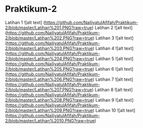 # Praktikum-2
Latihan 1
![alt text] (https://github.com/NailiyatulAfifah/Praktikum-2/blob/master/Latihan%201.PNG?raw=true)
Latihan 2
![alt text] (https://github.com/NailiyatulAfifah/Praktikum-2/blob/master/Latihan%202.PNG?raw=true)
Latihan 3
![alt text] (https://github.com/NailiyatulAfifah/Praktikum-2/blob/master/Latihan%203.PNG?raw=true)
Latihan 4
![alt text] (https://github.com/NailiyatulAfifah/Praktikum-2/blob/master/Latihan%204.PNG?raw=true)
Latihan 5
![alt text] (https://github.com/NailiyatulAfifah/Praktikum-2/blob/master/Latihan%205.PNG?raw=true)
Latihan 6
![alt text] (https://github.com/NailiyatulAfifah/Praktikum-2/blob/master/Latihan%206.PNG?raw=true)
Latihan 7
![alt text] (https://github.com/NailiyatulAfifah/Praktikum-2/blob/master/Latihan%207.PNG?raw=true)
Latihan 8
![alt text] (https://github.com/NailiyatulAfifah/Praktikum-2/blob/master/Latihan%208.PNG?raw=true)
Latihan 9
![alt text] (https://github.com/NailiyatulAfifah/Praktikum-2/blob/master/Latihan%209.PNG?raw=true)
Latihan 10
![alt text] (https://github.com/NailiyatulAfifah/Praktikum-2/blob/master/Latihan%2010.PNG?raw=true)
